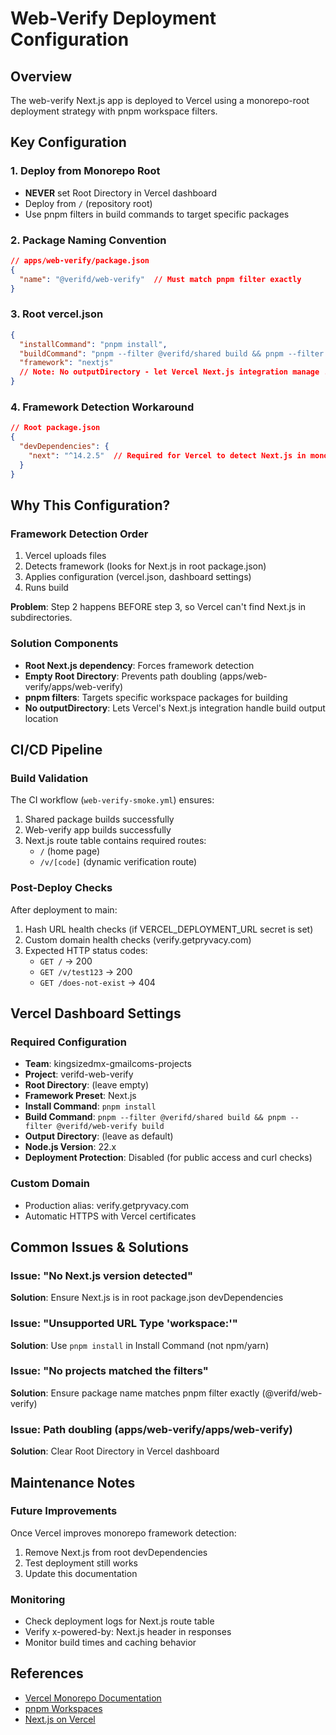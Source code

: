 # Web-Verify Deployment Configuration

## Overview
The web-verify Next.js app is deployed to Vercel using a monorepo-root deployment strategy with pnpm workspace filters.

## Key Configuration

### 1. Deploy from Monorepo Root
- **NEVER** set Root Directory in Vercel dashboard
- Deploy from `/` (repository root)
- Use pnpm filters in build commands to target specific packages

### 2. Package Naming Convention
```json
// apps/web-verify/package.json
{
  "name": "@verifd/web-verify"  // Must match pnpm filter exactly
}
```

### 3. Root vercel.json
```json
{
  "installCommand": "pnpm install",
  "buildCommand": "pnpm --filter @verifd/shared build && pnpm --filter @verifd/web-verify build",
  "framework": "nextjs"
  // Note: No outputDirectory - let Vercel Next.js integration manage .next location
}
```

### 4. Framework Detection Workaround
```json
// Root package.json
{
  "devDependencies": {
    "next": "^14.2.5"  // Required for Vercel to detect Next.js in monorepo
  }
}
```

## Why This Configuration?

### Framework Detection Order
1. Vercel uploads files
2. Detects framework (looks for Next.js in root package.json)
3. Applies configuration (vercel.json, dashboard settings)
4. Runs build

**Problem**: Step 2 happens BEFORE step 3, so Vercel can't find Next.js in subdirectories.

### Solution Components
- **Root Next.js dependency**: Forces framework detection
- **Empty Root Directory**: Prevents path doubling (apps/web-verify/apps/web-verify)
- **pnpm filters**: Targets specific workspace packages for building
- **No outputDirectory**: Lets Vercel's Next.js integration handle build output location

## CI/CD Pipeline

### Build Validation
The CI workflow (`web-verify-smoke.yml`) ensures:
1. Shared package builds successfully
2. Web-verify app builds successfully
3. Next.js route table contains required routes:
   - `/` (home page)
   - `/v/[code]` (dynamic verification route)

### Post-Deploy Checks
After deployment to main:
1. Hash URL health checks (if VERCEL_DEPLOYMENT_URL secret is set)
2. Custom domain health checks (verify.getpryvacy.com)
3. Expected HTTP status codes:
   - `GET /` → 200
   - `GET /v/test123` → 200
   - `GET /does-not-exist` → 404

## Vercel Dashboard Settings

### Required Configuration
- **Team**: kingsizedmx-gmailcoms-projects
- **Project**: verifd-web-verify
- **Root Directory**: (leave empty)
- **Framework Preset**: Next.js
- **Install Command**: `pnpm install`
- **Build Command**: `pnpm --filter @verifd/shared build && pnpm --filter @verifd/web-verify build`
- **Output Directory**: (leave as default)
- **Node.js Version**: 22.x
- **Deployment Protection**: Disabled (for public access and curl checks)

### Custom Domain
- Production alias: verify.getpryvacy.com
- Automatic HTTPS with Vercel certificates

## Common Issues & Solutions

### Issue: "No Next.js version detected"
**Solution**: Ensure Next.js is in root package.json devDependencies

### Issue: "Unsupported URL Type 'workspace:'"
**Solution**: Use `pnpm install` in Install Command (not npm/yarn)

### Issue: "No projects matched the filters"
**Solution**: Ensure package name matches pnpm filter exactly (@verifd/web-verify)

### Issue: Path doubling (apps/web-verify/apps/web-verify)
**Solution**: Clear Root Directory in Vercel dashboard

## Maintenance Notes

### Future Improvements
Once Vercel improves monorepo framework detection:
1. Remove Next.js from root devDependencies
2. Test deployment still works
3. Update this documentation

### Monitoring
- Check deployment logs for Next.js route table
- Verify x-powered-by: Next.js header in responses
- Monitor build times and caching behavior

## References
- [Vercel Monorepo Documentation](https://vercel.com/docs/monorepos)
- [pnpm Workspaces](https://pnpm.io/workspaces)
- [Next.js on Vercel](https://vercel.com/docs/frameworks/nextjs)